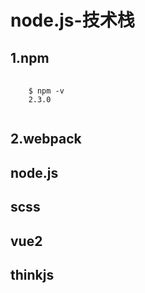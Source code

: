 # node.js-技术栈
## 1.npm
<pre>
    <code>
    $ npm -v
    2.3.0
    </code>
</pre>
## 2.webpack

## node.js

## scss

## vue2

## thinkjs